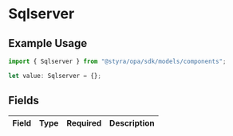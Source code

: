 # Sqlserver

## Example Usage

```typescript
import { Sqlserver } from "@styra/opa/sdk/models/components";

let value: Sqlserver = {};
```

## Fields

| Field       | Type        | Required    | Description |
| ----------- | ----------- | ----------- | ----------- |